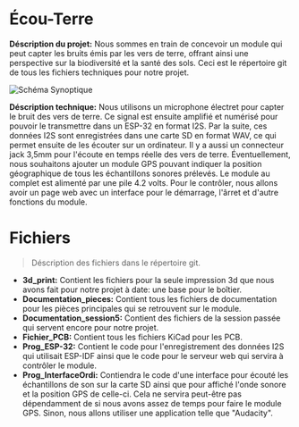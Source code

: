 # Écou-Terre

**Déscription du projet:** Nous sommes en train de concevoir un module qui peut capter les bruits émis par les vers de terre, offrant ainsi une perspective sur la biodiversité et la santé des sols.  Ceci est le répertoire git de tous les fichiers techniques pour notre projet.

![Schéma Synoptique](https://github.com/EricGingras/Ecou-Terre/blob/main/Documentation_session5/Sch%C3%A9maSynoptiqueDT_V2.jpg)

**Déscription technique:** Nous utilisons un microphone électret pour capter le bruit des vers de terre. Ce signal est ensuite amplifié et numérisé pour pouvoir le transmettre dans un ESP-32 en format I2S. Par la suite, ces données I2S sont enregistrées dans une carte SD en format WAV, ce qui permet ensuite de les écouter sur un ordinateur. Il y a aussi un connecteur jack 3,5mm pour l'écoute en temps réelle des vers de terre. Éventuellement, nous souhaitons ajouter un module GPS pouvant indiquer la position géographique de tous les échantillons sonores prélevés. Le module au complet est alimenté par une pile 4.2 volts. Pour le contrôler, nous allons avoir un page web avec un interface pour le démarrage, l'ârret et d'autre fonctions du module.

# Fichiers
> Déscription des fichiers dans le répertoire git.
- **3d_print:** Contient les fichiers pour la seule impression 3d que nous avons fait pour notre projet à date: une base pour le boîtier.
- **Documentation_pieces:** Contient tous les fichiers de documentation pour les pièces principales qui se retrouvent sur le module.
- **Documentation_session5:** Contient des fichiers de la session passée qui servent encore pour notre projet.
- **Fichier_PCB:** Contient tous les fichiers KiCad pour les PCB.
- **Prog_ESP-32:** Contient le code pour l'enregistrement des données I2S qui utilisait ESP-IDF ainsi que le code pour le serveur web qui servira à contrôler le module.
- **Prog_InterfaceOrdi:** Contiendra le code d'une interface pour écouté les échantillons de son sur la carte SD ainsi que pour affiché l'onde sonore et la position GPS de celle-ci. Cela ne servira peut-être pas dépendamment de si nous avons assez de temps pour faire le module GPS. Sinon, nous allons utiliser une application telle que "Audacity".


